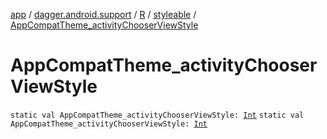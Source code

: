 [app](../../../index.md) / [dagger.android.support](../../index.md) / [R](../index.md) / [styleable](index.md) / [AppCompatTheme_activityChooserViewStyle](./-app-compat-theme_activity-chooser-view-style.md)

# AppCompatTheme_activityChooserViewStyle

`static val AppCompatTheme_activityChooserViewStyle: `[`Int`](https://kotlinlang.org/api/latest/jvm/stdlib/kotlin/-int/index.html)
`static val AppCompatTheme_activityChooserViewStyle: `[`Int`](https://kotlinlang.org/api/latest/jvm/stdlib/kotlin/-int/index.html)